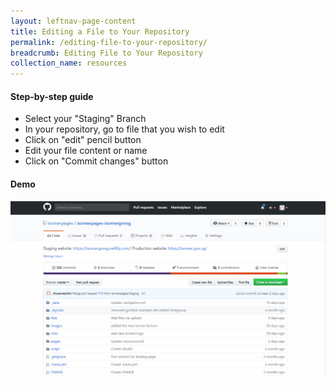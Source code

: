 ```yaml
---
layout: leftnav-page-content
title: Editing a File to Your Repository
permalink: /editing-file-to-your-repository/
breadcrumb: Editing File to Your Repository
collection_name: resources
---
```


#### **Step-by-step guide**
* Select your "Staging" Branch
* In your repository, go to file that you wish to edit
* Click on "edit" pencil button
* Edit your file content or name
* Click on "Commit changes" button

#### **Demo**
![Editing File to Your Repository](/images/resources/editing-file-to-your-repository.gif)
